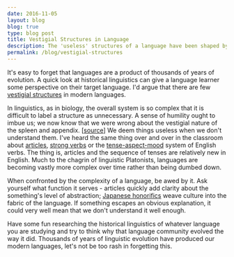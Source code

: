 ```yaml
---
date: 2016-11-05
layout: blog
blog: true
type: blog post
title: Vestigial Structures in Language
description: The 'useless' structures of a language have been shaped by millennia of evolution.
permalink: /blog/vestigial-structures
---
```

It's easy to forget that languages are a product of thousands of years of evolution. A quick look at historical linguistics can give a language learner some perspective on their target language. I'd argue that there are few <a href="https://en.wikipedia.org/wiki/Vestigiality" target="_blank">vestigial structures</a> in modern languages. 

In linguistics, as in biology, the overall system is so complex that it is difficult to label a structure as unnecessary. A sense of humility ought to imbue us; we now know that we were wrong about the vestigial nature of the spleen and appendix. [<a href="http://news.nationalgeographic.com/news/2009/07/090730-spleen-vestigial-organs.html" target="_blank">source</a>] We deem things useless when we don't understand them. I've heard the same thing over and over in the classroom about <a href="https://en.wikipedia.org/wiki/Article_(grammar)" target="_blank">articles</a>, <a href="https://en.wikipedia.org/wiki/Germanic_strong_verb" target="_blank">strong verbs</a> or the <a href="https://en.wikipedia.org/wiki/Tense–aspect–mood" target="_blank">tense-aspect-mood</a> system of English verbs. The thing is, articles and the sequence of tenses are relatively new in English. Much to the chagrin of linguistic Platonists, languages are becoming vastly more complex over time rather than being dumbed down.

When confronted by the complexity of a language, be awed by it. Ask yourself what function it serves - articles quickly add clarity about the something's level of abstraction; <a href="https://en.wikipedia.org/wiki/Japanese_honorifics" target="_blank">Japanese honorifics</a> weave culture into the fabric of the language. If something escapes an obvious explanation, it could very well mean that we don't understand it well enough. 

Have some fun researching the historical linguistics of whatever language you are studying and try to think why that language community evolved the way it did. Thousands of years of linguistic evolution have produced our modern languages, let's not be too rash in forgetting this. 

 